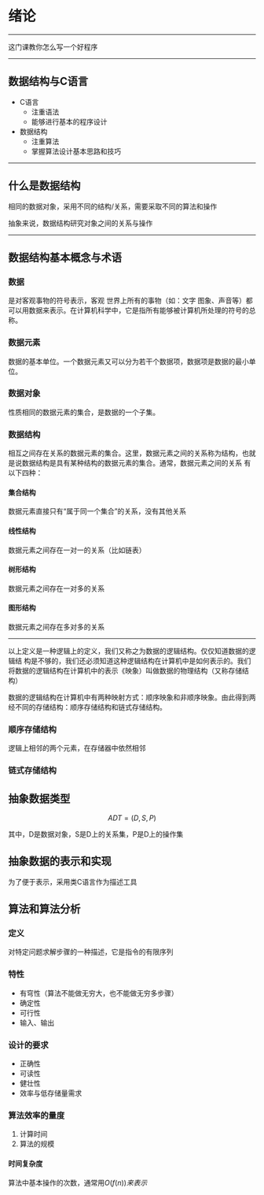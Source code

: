 # 绪论

---

这门课教你怎么写一个好程序

---

## 数据结构与C语言

- C语言
  - 注重语法
  - 能够进行基本的程序设计
- 数据结构
  - 注重算法
  - 掌握算法设计基本思路和技巧

---

## 什么是数据结构

相同的数据对象，采用不同的结构/关系，需要采取不同的算法和操作

抽象来说，数据结构研究对象之间的关系与操作

---

## 数据结构基本概念与术语

### 数据

是对客观事物的符号表示，客观 世界上所有的事物（如：文字 图象、声音等）都可以用数据来表示。在计算机科学中，它是指所有能够被计算机所处理的符号的总称。

### 数据元素

数据的基本单位。一个数据元素又可以分为若干个数据项，数据项是数据的最小单位。

### 数据对象

性质相同的数据元素的集合，是数据的一个子集。

### 数据结构

相互之间存在关系的数据元素的集合。这里，数据元素之间的关系称为结构，也就是说数据结构是具有某种结构的数据元素的集合。通常，数据元素之间的关系
有以下四种：

#### 集合结构

数据元素直接只有“属于同一个集合”的关系，没有其他关系

#### 线性结构

数据元素之间存在一对一的关系（比如链表）

#### 树形结构

数据元素之间存在一对多的关系

#### 图形结构

数据元素之间存在多对多的关系

---

以上定义是一种逻辑上的定义，我们又称之为数据的逻辑结构。仅仅知道数据的逻辑结
构是不够的，我们还必须知道这种逻辑结构在计算机中是如何表示的。我们将数据的逻辑结构在计算机中的表示《映象）叫做数据的物理结构（又称存储结构）

数据的逻辑结构在计算机中有两种映射方式：顺序映象和非顺序映象。由此得到两经不同的存储结构：顺序存储结构和链式存储结构。

### 顺序存储结构

逻辑上相邻的两个元素，在存储器中依然相邻

### 链式存储结构

## 抽象数据类型

$$ADT=(D,S,P)$$

其中，D是数据对象，S是D上的关系集，P是D上的操作集

## 抽象数据的表示和实现

为了便于表示，采用类C语言作为描述工具

## 算法和算法分析

### 定义

对特定问题求解步骤的一种描述，它是指令的有限序列

### 特性

- 有穹性（算法不能做无穷大，也不能做无穷多步骤）
- 确定性
- 可行性
- 输入、输出

### 设计的要求

- 正确性
- 可读性
- 健壮性
- 效率与低存储量需求

### 算法效率的量度

1. 计算时间
2. 算法的规模

#### 时间复杂度

算法中基本操作的次数，通常用$O(f(n))来表示$
